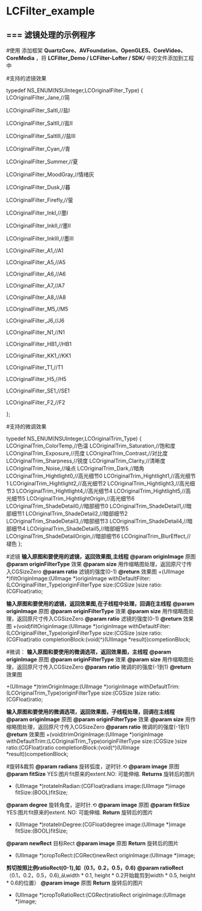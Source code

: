 # LCFilter_example
===
滤镜处理的示例程序
----
#使用
添加框架 **QuartzCore、AVFoundation、OpenGLES、CoreVideo、CoreMedia** ，将 **LCFilter_Demo / LCFilter-Lofter / SDK/** 中的文件添加到工程中


#支持的滤镜效果

typedef NS_ENUM(NSUInteger,LCOriginalFilter_Type) {
LCOriginalFilter_Jane,//简

LCOriginalFilter_SaltI,//盐I

LCOriginalFilter_SaltII,//盐II

LCOriginalFilter_SaltIII,//盐III

LCOriginalFilter_Cyan,//青

LCOriginalFilter_Summer,//夏

LCOriginalFilter_MoodGray,//情绪灰

LCOriginalFilter_Dusk,//暮

LCOriginalFilter_Firefly,//萤

LCOriginalFilter_InkI,//墨I

LCOriginalFilter_InkII,//墨II

LCOriginalFilter_InkIII,//墨III

LCOriginalFilter_A1,//A1

LCOriginalFilter_A5,//A5

LCOriginalFilter_A6,//A6

LCOriginalFilter_A7,//A7

LCOriginalFilter_A8,//A8

LCOriginalFilter_M5,//M5

LCOriginalFilter_J6,//J6

LCOriginalFilter_N1,//N1

LCOriginalFilter_HB1,//HB1

LCOriginalFilter_KK1,//KK1

LCOriginalFilter_T1,//T1

LCOriginalFilter_H5,//H5

LCOriginalFilter_SE1,//SE1

LCOriginalFilter_F2,//F2

};

#支持的微调效果

typedef NS_ENUM(NSUInteger,LCOriginalTrim_Type) {
LCOriginalTrim_ColorTemp,//色温
LCOriginalTrim_Saturation,//饱和度
LCOriginalTrim_Exposure,//亮度
LCOriginalTrim_Contrast,//对比度
LCOriginalTrim_Sharpness,//锐度
LCOriginalTrim_Clarity,//清晰度
LCOriginalTrim_Noise,//噪点
LCOriginalTrim_Dark,//暗角
LCOriginalTrim_Hightlight0,//高光细节0
LCOriginalTrim_Hightlight1,//高光细节1
LCOriginalTrim_Hightlight2,//高光细节2
LCOriginalTrim_Hightlight3,//高光细节3
LCOriginalTrim_Hightlight4,//高光细节4
LCOriginalTrim_Hightlight5,//高光细节5
LCOriginalTrim_HightlightOrigin,//高光细节6
LCOriginalTrim_ShadeDetail0,//暗部细节0
LCOriginalTrim_ShadeDetail1,//暗部细节1
LCOriginalTrim_ShadeDetail2,//暗部细节2
LCOriginalTrim_ShadeDetail3,//暗部细节3
LCOriginalTrim_ShadeDetail4,//暗部细节4
LCOriginalTrim_ShadeDetail5,//暗部细节5
LCOriginalTrim_ShadeDetailOrigin,//暗部细节6
LCOriginalTrim_BlurEffect,//褪色
};

#滤镜
**输入原图和要使用的滤镜，返回效果图,主线程**
**@param originImage**      原图
**@param originFilterType** 效果
**@param size**             用作缩略图处理，返回原尺寸传入CGSizeZero
**@param ratio**            滤镜的强度(0-1)
**@return** 效果图
+(UIImage *)filtOriginImage:(UIImage *)originImage
withDefaultFilter:(LCOriginalFilter_Type)originFilterType
size:(CGSize )size
ratio:(CGFloat)ratio;


**输入原图和要使用的滤镜，返回效果图,在子线程中处理，回调在主线程**
**@param originImage**     原图
**@param originFilterType** 效果
**@param size**            用作缩略图处理，返回原尺寸传入CGSizeZero
**@param ratio**            滤镜的强度(0-1)
**@return** 效果图
+(void)filtOriginImage:(UIImage *)originImage
withDefaultFilter:(LCOriginalFilter_Type)originFilterType
size:(CGSize )size
ratio:(CGFloat)ratio
completionBlock:(void(^)(UIImage *result))competionBlock;


#微调：
**输入原图和要使用的微调选项，返回效果图，主线程**
**@param originImage**    原图
**@param originFilterType** 效果
**@param size**         用作缩略图处理，返回原尺寸传入CGSizeZero
**@param ratio**            微调的的强度(-1到1)
**@return** 效果图

+(UIImage *)trimOriginImage:(UIImage *)originImage
withDefaultTrim:(LCOriginalTrim_Type)originFilterType
size:(CGSize )size
ratio:(CGFloat)ratio;

**输入原图和要使用的微调选项，返回效果图，子线程处理，回调在主线程**
**@param originImage**      原图
**@param originFilterType** 效果
**@param size**            用作缩略图处理，返回原尺寸传入CGSizeZero
**@param ratio**          微调的的强度(-1到1)
**@return** 效果图
+(void)trimOriginImage:(UIImage *)originImage
withDefaultTrim:(LCOriginalTrim_Type)originFilterType
size:(CGSize )size
ratio:(CGFloat)ratio
completionBlock:(void(^)(UIImage *result))competionBlock;


#旋转&裁剪
**@param radians**   旋转弧度，逆时针.⟲
**@param image**   原图
**@param fitSize**   YES:图片fit原来的extent.NO: 可能伸缩.
**Returns** 旋转后的图片
+ (UIImage *)rotateInRadian:(CGFloat)radians image:(UIImage *)image fitSize:(BOOL)fitSize;


**@param degree**   旋转角度，逆时针.⟲
**@param image**   原图
**@param fitSize**  YES:图片fit原来的extent. NO: 可能伸缩.
**Return** 旋转后的图片
+ (UIImage *)rotateInDegree:(CGFloat)degree image:(UIImage *)image fitSize:(BOOL)fitSize;

**@param newRect**   目标Rect
**@param image**   原图
**Return** 旋转后的图片
+ (UIImage *)cropToRect:(CGRect)newRect originImage:(UIImage *)image;

**剪切按照比例ratioRect(0-1),如（0.1，0.2，0.5，0.6)**
**@param ratioRect**   （0.1，0.2，0.5，0.6),从width * 0.1, height * 0.2开始裁剪到width * 0.5, height * 0.6的位置）
**@param image**   原图
**Return** 旋转后的图片
+ (UIImage *)cropToRatioRect:(CGRect)ratioRect originImage:(UIImage *)image;

